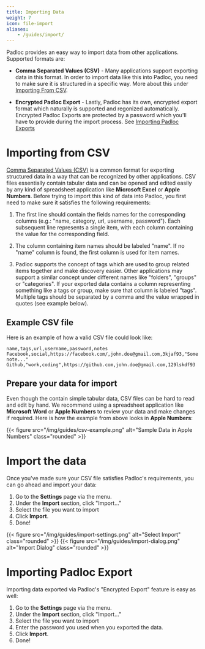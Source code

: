 ```yaml
---
title: Importing Data
weight: 7
icon: file-import
aliases:
    - /guides/import/
---
```


Padloc provides an easy way to import data from other applications. Supported formats are:

-   **Comma Separated Values (CSV)** - Many applications support exporting data in this format. In order to import
    data like this into Padloc, you need to make sure it is structured in a specific way.
    More about this under [Importing From CSV](#importing-from-csv).

-   **Encrypted Padloc Export** - Lastly, Padloc has its own, encrypted export format which naturally is
    supported and regonized automatically. Encrypted Padloc Exports are protected by a password which you'll
    have to provide during the import process. See [Importing Padloc Exports](#importing-padlock-export)

# Importing from CSV

[Comma Separated Values (CSV)](https://en.wikipedia.org/wiki/Comma-separated_values) is a common format for exporting
structured data in a way that can be recognized by other applications. CSV files essentially contain tabular
data and can be opened and edited easily by any kind of spreadsheet application like **Microsoft Excel** or **Apple
Numbers**. Before trying to import this kind of data into Padloc, you first need to make sure it satisfies the
following requirements:

1. The first line should contain the fields names for the corresponding columns (e.g.: "name, category, url, username,
   password"). Each subsequent line represents a single item, with each column containing the value for the
   corresponding field.

2. The column containing item names should be labeled "name". If no "name" column is found, the first column is
   used for item names.

3. Padloc supports the concept of tags which are used to group related items together and make discovery
   easier. Other applications may support a similar concept under different names like "folders", "groups" or "categories".
   If your exported data contains a column representing something like a tags or group, make sure that column
   is labeled "tags". Multiple tags should be separated by a comma and the value wrapped in quotes (see example below).

## Example CSV file

Here is an example of how a valid CSV file could look like:

    name,tags,url,username,password,notes
    Facebook,social,https://facebook.com/,john.doe@gmail.com,3kjaf93,"Some note..."
    Github,"work,coding",https://github.com,john.doe@gmail.com,129lskdf93

## Prepare your data for import

Even though the contain simple tabular data, CSV files can be hard to read and edit by hand. We recommend
using a spreadsheet application like **Microsoft Word** or **Apple Numbers** to review your data and make
changes if required. Here is how the example from above looks in **Apple Numbers**:

{{< figure src="/img/guides/csv-example.png" alt="Sample Data in Apple Numbers" class="rounded" >}}

# Import the data

Once you've made sure your CSV file satisfies Padloc's requirements, you can go ahead and import your data:

1. Go to the **Settings** page via the menu.
2. Under the **Import** section, click "Import..."
3. Select the file you want to import
4. Click **Import**.
5. Done!

{{< figure src="/img/guides/import-settings.png" alt="Select Import" class="rounded" >}}
{{< figure src="/img/guides/import-dialog.png" alt="Import Dialog" class="rounded" >}}

# Importing Padloc Export

Importing data exported via Padloc's "Encrypted Export" feature is easy as well:

1. Go to the **Settings** page via the menu.
2. Under the **Import** section, click "Import..."
3. Select the file you want to import
4. Enter the password you used when you exported the data.
5. Click **Import**.
6. Done!
